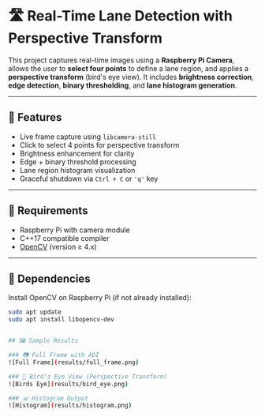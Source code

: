 # 🛣️ Real-Time Lane Detection with Perspective Transform

This project captures real-time images using a **Raspberry Pi Camera**, allows the user to **select four points** to define a lane region, and applies a **perspective transform** (bird's eye view). It includes **brightness correction**, **edge detection**, **binary thresholding**, and **lane histogram generation**.

---

## 📸 Features

- Live frame capture using `libcamera-still`
- Click to select 4 points for perspective transform
- Brightness enhancement for clarity
- Edge + binary threshold processing
- Lane region histogram visualization
- Graceful shutdown via `Ctrl + C` or `'q'` key

---

## 🧰 Requirements

- Raspberry Pi with camera module
- C++17 compatible compiler
- [OpenCV](https://opencv.org/) (version ≥ 4.x)

---

## 🧱 Dependencies

Install OpenCV on Raspberry Pi (if not already installed):

```bash
sudo apt update
sudo apt install libopencv-dev


## 🖼️ Sample Results

### 📷 Full Frame with AOI
![Full Frame](results/full_frame.png)

### 🔄 Bird's Eye View (Perspective Transform)
![Birds Eye](results/bird_eye.png)

### 📊 Histogram Output
![Histogram](results/histogram.png)
